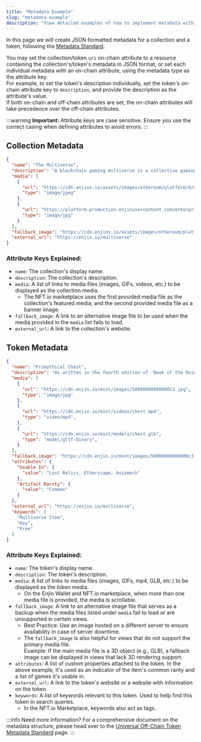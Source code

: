 ```yaml
---
title: "Metadata Example"
slug: "metadata-example"
description: "View detailed examples of how to implement metadata within your blockchain tokens, following Enjin’s guidelines for token structure and data representation."
---
```

In this page we will create JSON formatted metadata for a collection and a token, following the [Metadata Standard](/02-guides/01-platform/03-advanced-mechanics/02-metadata-standard/02-metadata-standard.md).

You may set the collection/token `uri` on-chain attribute to a resource containing the collection's/token's metadata in JSON format, or set each individual metadata with an on-chain attribute, using the metadata type as the attribute key.  
For example, to set the token's description individually, set the token's on-chain attribute key to `description`, and provide the description as the attribute's value.  
If both on-chain and off-chain attributes are set, the on-chain attributes will take precedence over the off-chain attributes.

:::warning **Important:** Attribute keys are case sensitive.
Ensure you use the correct casing when defining attributes to avoid errors.
:::

## Collection Metadata

```json
{
  "name": "The Multiverse",
  "description": "A blockchain gaming multiverse is a collective gaming reality created by integrating a collection of blockchain assets with multiple games. In other words, a gaming multiverse is a collaborative gaming project where multiple game developers agree to use the same shared, decentralized database for some (or even all) of their in-game assets.\nThis enables gamers to utilize a multiverse asset in every game that is a part of a specific gaming multiverse (e.g., if a player owns a sword in Game A, they will also own it and can use it in Game B). In-game assets in a blockchain gaming multiverse are owned by gamers, while individual game developers control only the games they create.\nThe Enjin Multiverse is the first blockchain gaming multiverse ever.\nIt was announced on August 26, 2018, when six games (9Lives Arena, Age of Rust, Bitcoin Hodler, CryptoFights, Forest Knight, and War of Crypta) decided to collaborate and implement the first shared blockchain assets.\nIt has since grown to over 30 games.",
  "media": [
    {
      "url": "https://cdn.enjinx.io/assets/images/ethereum/platform/0/apps/8/2b728df41fadef568e4410fb823999d14473ef1e.jpeg",
      "type": "image/jpeg"
    },
    {
      "url": "https://platform.production.enjinusercontent.com/enterprise/enjin/assets/media/2024-multiverse.banner.jpg",
      "type": "image/jpg"
    }
  ],
  "fallback_image": "https://cdn.enjinx.io/assets/images/ethereum/platform/0/apps/8/2b728df41fadef568e4410fb823999d14473ef1e.jpeg",
  "external_url": "https://enjin.io/multiverse"
}
```

### Attribute Keys Explained:

- `name`: The collection's display name.
- `description`: The collection's description.
- `media`: A list of links to media files (images, GIFs, videos, etc.) to be displayed as the collection media.
  - The NFT.io marketplace uses the first provided media file as the collection's featured media, and the second provided media file as a banner image.
- `fallback_image`: A link to an alternative image file to be used when the media provided in the `media` list fails to load.
- `external_url`: A link to the collection's website.

## Token Metadata

```json
{
  "name": "Primythical Chest",
  "description": "As written in the fourth edition of 'Book of the Ruindawn', Primythical Chests contain fabled treasures, and are hidden through a myriad of universes by the Creators of Realms themselves—the Architects.\nThe wood-and-iron vaults are shrouded by the veils of time and space—and can only be found by the most courageous and intelligent Wanderers.",
  "media": [
    {
      "url": "https://cdn.enjin.io/mint/images/50000000000000c3.jpg",
      "type": "image/jpg"
    },
    {
      "url": "https://cdn.enjin.io/mint/videos/chest.mp4",
      "type": "video/mp4",
    },
    {
      "url": "https://cdn.enjin.io/mint/models/chest.glb",
      "type": "model/gltf-binary",
    }
  ],
  "fallback_image": "https://cdn.enjin.io/mint/images/50000000000000c3.jpg",
  "attributes": {
    "Usable In": {
      "value": "Lost Relics, Etherscape, Axiomech"
    },
    "Artifact Rarity": {
      "value": "Common"
    }
  },
  "external_url": "https://enjin.io/multiverse",
  "keywords": [
    "Multiverse Item",
    "Key",
    "Free"
  ]
}
```

### Attribute Keys Explained:

- `name`: The token's display name.
- `description`: The token's description.
- `media`: A list of links to media files (images, GIFs, mp4, GLB, etc.) to be displayed as the token media.
  - On the Enjin Wallet and NFT.io marketplace, when more than one media file is provided, the media is scrollable.
- `fallback_image`: A link to an alternative image file that serves as a backup when the media files listed under `media` fail to load or are unsupported in certain views.
  - Best Practice: Use an image hosted on a different server to ensure availability in case of server downtime.
  - The `fallback_image` is also helpful for views that do not support the primary media file.  
    Example: If the main media file is a 3D object (e.g., GLB), a fallback image can be displayed in views that lack 3D rendering support.
- `attributes`: A list of custom properties attached to the token. In the above example, it's used as an indicator of the item's common rarity and a list of games it's usable in.
- `external_url`: A link to the token's website or a website with information on the token.
- `keywords`: A list of keywords relevant to this token. Used to help find this token in search queries.
  - In the NFT.io Marketplace, keywords also act as tags.

:::info Need more information?
For a comprehensive document on the metadata structure, please head over to the [Universal Off-Chain Token Metadata Standard](https://github.com/enjin/universal-metadata-standard/blob/uotm-standard-wip/README.md) page.
:::
